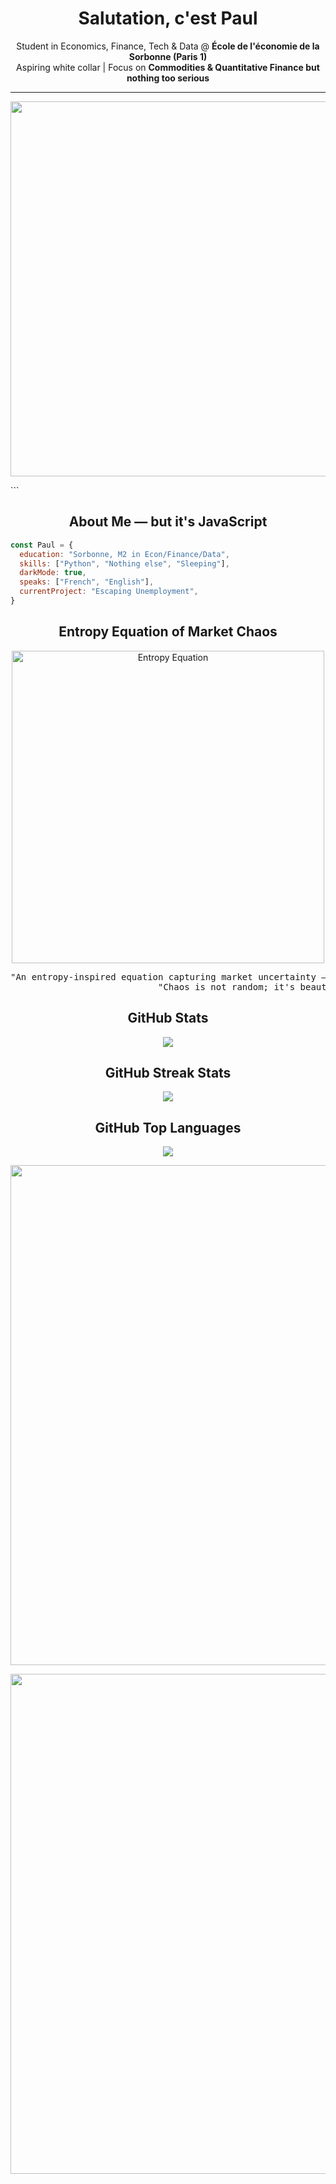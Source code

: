 <h1 align="center">Salutation, c'est Paul</h1>

<p align="center">
  Student in Economics, Finance, Tech & Data @ <strong>École de l'économie de la Sorbonne (Paris 1)</strong><br>
  Aspiring white collar | Focus on <strong>Commodities & Quantitative Finance but nothing too serious</strong><br>
</p>

---
<p align="center"> <img src="https://media.giphy.com/media/3o7abB06u9bNzA8lu8/giphy.gif" width="600" /> </p> ```


<h2 align="center">About Me — but it's JavaScript</h2>

```js
const Paul = {
  education: "Sorbonne, M2 in Econ/Finance/Data",
  skills: ["Python", "Nothing else", "Sleeping"],
  darkMode: true,
  speaks: ["French", "English"],
  currentProject: "Escaping Unemployment",
}
```

</p>

<h2 align="center">Entropy Equation of Market Chaos</h2>
<p align="center">
  <img src="https://latex.codecogs.com/png.image?\bg_white\mathcal{E}(t)%20%3D%20-%5Csum_%7Bi%3D1%7D%5En%20P_i(t)%5Clog%20P_i(t)%20%2B%20%5Cvarepsilon_t%5E%7Boil%7D" title="Entropy Equation" width="500" />
</p>
<pre>"An entropy-inspired equation capturing market uncertainty — where unpredictability meets oil-driven chaos. The higher the entropy, the wilder the market breathes."
                            "Chaos is not random; it's beautiful. Markets are just an illusion of stability." </pre>

<h2 align="center">GitHub Stats</h2>

<p align="center">
  <!-- GitHub Stats Card -->
  <img src="https://github-readme-stats.vercel.app/api?username=PaulNguyen&show_icons=true&theme=tokyonight&hide=prs" />
</p>

<h2 align="center">GitHub Streak Stats</h2>

<p align="center">
  <!-- GitHub Streak Card -->
  <img src="https://github-readme-streak-stats.herokuapp.com?user=PaulNguyen&theme=tokyonight" />
</p>

<h2 align="center">GitHub Top Languages</h2>

<p align="center">
  <!-- Top Languages Card -->
  <img src="https://github-readme-stats.vercel.app/api/top-langs/?username=PaulNguyen&layout=compact&theme=tokyonight" />
</p>



<p align="center"> <a href="https://linkedin.com/in/paulngsign"><img src="https://img.shields.io/badge/LinkedIn-Paul%20Nguyen-blue?style=flat&logo=linkedin" width="800" /></a> </p>

<p align="center">
  <img src="https://readme-jokes.vercel.app/api" width="800" />
</p>



